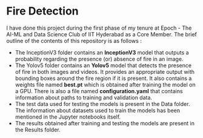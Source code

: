# Fire Detection

I have done this project during the first phase of my tenure at Epoch - The AI-ML and Data Science Club of IIT Hyderabad as a Core Member. The brief outline of the 
contents of this repository is as follows :
- The InceptionV3 folder contains an **InceptionV3** model that outputs a probability regarding the presence (or) absence of fire in an image.
- The Yolov5 folder contains an **Yolov5** model that detects the presence of fire in both images and videos. It provides an appropriate output with bounding boxes around
the fire region if it is present. It also contains a weights file named **best.pt** which is obtained after training the model on a GPU. There is also a file named
**configuration.yaml** that contains information about paths to training and validation data.
- The test data used for testing the models is present in the Data folder. The information about datasets used to train the models has been mentioned in the Jupyter
notebooks itself.
- The results obtained after training and testing the models are present in the Results folder.
